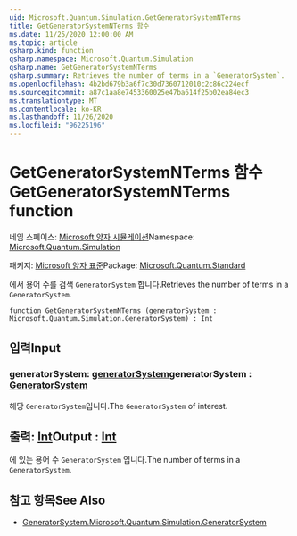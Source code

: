 ```yaml
---
uid: Microsoft.Quantum.Simulation.GetGeneratorSystemNTerms
title: GetGeneratorSystemNTerms 함수
ms.date: 11/25/2020 12:00:00 AM
ms.topic: article
qsharp.kind: function
qsharp.namespace: Microsoft.Quantum.Simulation
qsharp.name: GetGeneratorSystemNTerms
qsharp.summary: Retrieves the number of terms in a `GeneratorSystem`.
ms.openlocfilehash: 4b2bd679b3a6f7c30d7360712010c2c86c224ecf
ms.sourcegitcommit: a87c1aa8e7453360025e47ba614f25b02ea84ec3
ms.translationtype: MT
ms.contentlocale: ko-KR
ms.lasthandoff: 11/26/2020
ms.locfileid: "96225196"
---
```

# <a name="getgeneratorsystemnterms-function"></a><span data-ttu-id="76a48-102">GetGeneratorSystemNTerms 함수</span><span class="sxs-lookup"><span data-stu-id="76a48-102">GetGeneratorSystemNTerms function</span></span>

<span data-ttu-id="76a48-103">네임 스페이스: [Microsoft 양자 시뮬레이션](xref:Microsoft.Quantum.Simulation)</span><span class="sxs-lookup"><span data-stu-id="76a48-103">Namespace: [Microsoft.Quantum.Simulation](xref:Microsoft.Quantum.Simulation)</span></span>

<span data-ttu-id="76a48-104">패키지: [Microsoft 양자 표준](https://nuget.org/packages/Microsoft.Quantum.Standard)</span><span class="sxs-lookup"><span data-stu-id="76a48-104">Package: [Microsoft.Quantum.Standard](https://nuget.org/packages/Microsoft.Quantum.Standard)</span></span>


<span data-ttu-id="76a48-105">에서 용어 수를 검색 `GeneratorSystem` 합니다.</span><span class="sxs-lookup"><span data-stu-id="76a48-105">Retrieves the number of terms in a `GeneratorSystem`.</span></span>

```qsharp
function GetGeneratorSystemNTerms (generatorSystem : Microsoft.Quantum.Simulation.GeneratorSystem) : Int
```


## <a name="input"></a><span data-ttu-id="76a48-106">입력</span><span class="sxs-lookup"><span data-stu-id="76a48-106">Input</span></span>

### <a name="generatorsystem--generatorsystem"></a><span data-ttu-id="76a48-107">generatorSystem: [generatorSystem](xref:Microsoft.Quantum.Simulation.GeneratorSystem)</span><span class="sxs-lookup"><span data-stu-id="76a48-107">generatorSystem : [GeneratorSystem](xref:Microsoft.Quantum.Simulation.GeneratorSystem)</span></span>

<span data-ttu-id="76a48-108">해당 `GeneratorSystem`입니다.</span><span class="sxs-lookup"><span data-stu-id="76a48-108">The `GeneratorSystem` of interest.</span></span>



## <a name="output--int"></a><span data-ttu-id="76a48-109">출력: [Int](xref:microsoft.quantum.lang-ref.int)</span><span class="sxs-lookup"><span data-stu-id="76a48-109">Output : [Int](xref:microsoft.quantum.lang-ref.int)</span></span>

<span data-ttu-id="76a48-110">에 있는 용어 수 `GeneratorSystem` 입니다.</span><span class="sxs-lookup"><span data-stu-id="76a48-110">The number of terms in a `GeneratorSystem`.</span></span>

## <a name="see-also"></a><span data-ttu-id="76a48-111">참고 항목</span><span class="sxs-lookup"><span data-stu-id="76a48-111">See Also</span></span>

- [<span data-ttu-id="76a48-112">GeneratorSystem.</span><span class="sxs-lookup"><span data-stu-id="76a48-112">Microsoft.Quantum.Simulation.GeneratorSystem</span></span>](xref:Microsoft.Quantum.Simulation.GeneratorSystem)